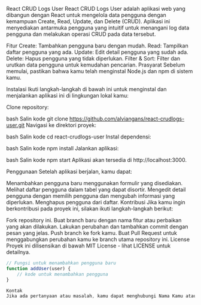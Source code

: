 React CRUD Logs User
React CRUD Logs User adalah aplikasi web yang dibangun dengan React untuk mengelola data pengguna dengan kemampuan Create, Read, Update, dan Delete (CRUD). Aplikasi ini menyediakan antarmuka pengguna yang intuitif untuk menangani log data pengguna dan melakukan operasi CRUD pada data tersebut.

Fitur
Create: Tambahkan pengguna baru dengan mudah.
Read: Tampilkan daftar pengguna yang ada.
Update: Edit detail pengguna yang sudah ada.
Delete: Hapus pengguna yang tidak diperlukan.
Filter & Sort: Filter dan urutkan data pengguna untuk kemudahan pencarian.
Prasyarat
Sebelum memulai, pastikan bahwa kamu telah menginstal Node.js dan npm di sistem kamu.

Instalasi
Ikuti langkah-langkah di bawah ini untuk menginstal dan menjalankan aplikasi ini di lingkungan lokal kamu:

Clone repository:

bash
Salin kode
git clone https://github.com/alviangans/react-crudlogs-user.git
Navigasi ke direktori proyek:

bash
Salin kode
cd react-crudlogs-user
Instal dependensi:

bash
Salin kode
npm install
Jalankan aplikasi:

bash
Salin kode
npm start
Aplikasi akan tersedia di http://localhost:3000.

Penggunaan
Setelah aplikasi berjalan, kamu dapat:

Menambahkan pengguna baru menggunakan formulir yang disediakan.
Melihat daftar pengguna dalam tabel yang dapat disortir.
Mengedit detail pengguna dengan memilih pengguna dan mengubah informasi yang diperlukan.
Menghapus pengguna dari daftar.
Kontribusi
Jika kamu ingin berkontribusi pada proyek ini, silakan ikuti langkah-langkah berikut:

Fork repository ini.
Buat branch baru dengan nama fitur atau perbaikan yang akan dilakukan.
Lakukan perubahan dan tambahkan commit dengan pesan yang jelas.
Push branch ke fork kamu.
Buat Pull Request untuk menggabungkan perubahan kamu ke branch utama repository ini.
License
Proyek ini dilisensikan di bawah MIT License - lihat LICENSE untuk detailnya.

```javascript
// Fungsi untuk menambahkan pengguna baru
function addUser(user) {
    // kode untuk menambahkan pengguna
}

Kontak
Jika ada pertanyaan atau masalah, kamu dapat menghubungi Nama Kamu atau membuka issue di repository ini.

